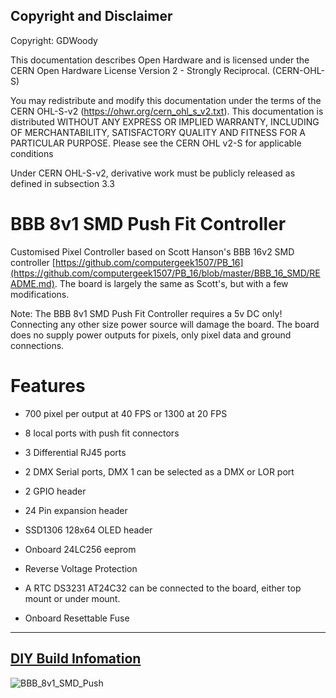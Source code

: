 ## Copyright and Disclaimer
Copyright: GDWoody

This documentation describes Open Hardware and is licensed under the CERN Open Hardware License Version 2 - Strongly Reciprocal. (CERN-OHL-S)

You may redistribute and modify this documentation under the terms of the CERN OHL-S-v2 (https://ohwr.org/cern_ohl_s_v2.txt). This documentation is distributed WITHOUT ANY EXPRESS OR IMPLIED WARRANTY, INCLUDING OF MERCHANTABILITY, SATISFACTORY QUALITY AND FITNESS FOR A PARTICULAR PURPOSE. Please see the CERN OHL v2-S for applicable conditions

Under CERN OHL-S-v2, derivative work must be publicly released as defined in subsection 3.3

# BBB 8v1 SMD Push Fit Controller

Customised Pixel Controller based on Scott Hanson's BBB 16v2 SMD controller [https://github.com/computergeek1507/PB_16](https://github.com/computergeek1507/PB_16/blob/master/BBB_16_SMD/README.md). The board is largely the same as Scott's, but with a few modifications.

Note: The BBB 8v1 SMD Push Fit Controller requires a 5v DC only! Connecting any other size power source will damage the board. The board does no supply power outputs for pixels, only pixel data and ground connections.


# Features

* 700 pixel per output at 40 FPS or 1300 at 20 FPS

* 8 local ports with push fit connectors

* 3 Differential RJ45 ports

* 2 DMX Serial ports, DMX 1 can be selected as a DMX or LOR port

* 2 GPIO header

* 24 Pin expansion header

* SSD1306 128x64 OLED header

* Onboard 24LC256 eeprom

* Reverse Voltage Protection

* A RTC DS3231 AT24C32 can be connected to the board, either top mount or under mount.

* Onboard Resettable Fuse

---
## [**DIY Build Infomation**](jlcpcb/)


![BBB_8v1_SMD_Push](https://github.com/GDWoody/Pixel-Controllers/blob/main/bbb_8_push/image/BBB_8v1_SMD_Push.png)


 
